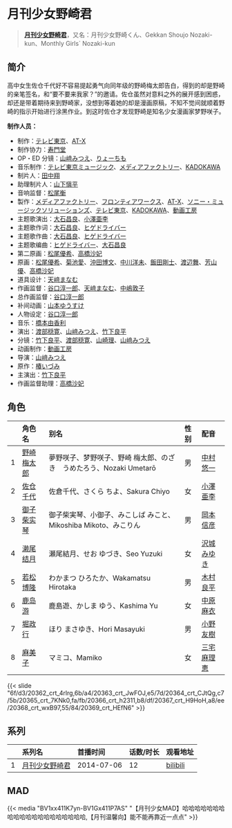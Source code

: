 # 月刊少女野崎君


> <u>**[月刊少女野崎君](https://bgm.tv/subject/100449)**</u>，又名：月刊少女野崎くん、Gekkan Shoujo Nozaki-kun、Monthly Girls` Nozaki-kun

## 简介

高中女生佐仓千代好不容易提起勇气向同年级的野崎梅太郎告白，得到的却是野崎的亲笔签名，和“要不要来我家？”的邀请。佐仓虽然对意料之外的展开感到困惑，却还是带着期待来到野崎家，没想到等着她的却是漫画原稿，不知不觉间就顺着野崎的指示开始进行涂黑作业。到这时佐仓才发现野崎是知名少女漫画家梦野咲子。

**制作人员：**
- 制作：[テレビ東京](https://bgm.tv/person/188)、[AT-X](https://bgm.tv/person/230)
- 制作协力：[寿門堂](https://bgm.tv/person/33566)
- OP・ED 分镜：[山﨑みつえ](https://bgm.tv/person/8482)、[りょーちも](https://bgm.tv/person/3557)
- 音乐制作：[テレビ東京ミュージック](https://bgm.tv/person/35)、[メディアファクトリー](https://bgm.tv/person/1226)、[KADOKAWA](https://bgm.tv/person/19306)
- 制片人：[田中翔](https://bgm.tv/person/33715)
- 助理制片人：[山下愼平](https://bgm.tv/person/35936)
- 音响监督：[松尾衡](https://bgm.tv/person/2567)
- 製作：[メディアファクトリー](https://bgm.tv/person/1226)、[フロンティアワークス](https://bgm.tv/person/1495)、[AT-X](https://bgm.tv/person/230)、[ソニー・ミュージックソリューションズ](https://bgm.tv/person/28606)、[テレビ東京](https://bgm.tv/person/188)、[KADOKAWA](https://bgm.tv/person/19306)、[動画工房](https://bgm.tv/person/6305)
- 主题歌演出：[大石昌良](https://bgm.tv/person/15364)、[小澤亜李](https://bgm.tv/person/15287)
- 主题歌作词：[大石昌良](https://bgm.tv/person/15364)、[ヒゲドライバー](https://bgm.tv/person/12838)
- 主题歌作曲：[大石昌良](https://bgm.tv/person/15364)、[ヒゲドライバー](https://bgm.tv/person/12838)
- 主题歌编曲：[ヒゲドライバー](https://bgm.tv/person/12838)、[大石昌良](https://bgm.tv/person/15364)
- 第二原画：[松尾優希](https://bgm.tv/person/44845)、[高橋沙妃](https://bgm.tv/person/39700)
- 原画：[松尾優希](https://bgm.tv/person/44845)、[菊池愛](https://bgm.tv/person/12044)、[沖田博文](https://bgm.tv/person/14844)、[中川洋未](https://bgm.tv/person/22533)、[飯田剛士](https://bgm.tv/person/36223)、[渡辺舞](https://bgm.tv/person/33540)、[芳山優](https://bgm.tv/person/41367)、[高橋沙妃](https://bgm.tv/person/39700)
- 道具设计：[天﨑まなむ](https://bgm.tv/person/3694)
- 作画监督：[谷口淳一郎](https://bgm.tv/person/3063)、[天﨑まなむ](https://bgm.tv/person/3694)、[中嶋敦子](https://bgm.tv/person/276)
- 总作画监督：[谷口淳一郎](https://bgm.tv/person/3063)
- 补间动画：[山本ゆうすけ](https://bgm.tv/person/36238)
- 人物设定：[谷口淳一郎](https://bgm.tv/person/3063)
- 音乐：[橋本由香利](https://bgm.tv/person/3587)
- 演出：[渡部穏寛](https://bgm.tv/person/23345)、[山﨑みつえ](https://bgm.tv/person/8482)、[竹下良平](https://bgm.tv/person/25407)
- 分镜：[竹下良平](https://bgm.tv/person/25407)、[渡部穏寛](https://bgm.tv/person/23345)、[山崎理](https://bgm.tv/person/1123)、[山﨑みつえ](https://bgm.tv/person/8482)
- 动画制作：[動画工房](https://bgm.tv/person/6305)
- 导演：[山﨑みつえ](https://bgm.tv/person/8482)
- 原作：[椿いづみ](https://bgm.tv/person/14369)
- 主演出：[竹下良平](https://bgm.tv/person/25407)
- 作画监督助理：[高橋沙妃](https://bgm.tv/person/39700)

## 角色

|     |   角色名   |   别名  | 性别 |  配音  |
|:--- |:------  |:----      |:---  |:--   |
| 1 | [野崎梅太郎](https://bgm.tv/character/20362) | 夢野咲子、梦野咲子、野崎 梅太郎、のざき　うめたろう、Nozaki Umetarō | 男 | [中村悠一](https://bgm.tv/person/4724) |
| 2 | [佐仓千代](https://bgm.tv/character/20363) | 佐倉千代、さくら ちよ、Sakura Chiyo | 女 | [小澤亜李](https://bgm.tv/person/15287) |
| 3 | [御子柴实琴](https://bgm.tv/character/20364) | 御子柴実琴、小御子、みこしば みこと、Mikoshiba Mikoto、みこりん | 男 | [岡本信彦](https://bgm.tv/person/4950) |
| 4 | [濑尾结月](https://bgm.tv/character/20365) | 瀬尾結月、せお ゆづき、Seo Yuzuki | 女 | [沢城みゆき](https://bgm.tv/person/4244) |
| 5 | [若松博隆](https://bgm.tv/character/20366) | わかまつ ひろたか、Wakamatsu Hirotaka | 男 | [木村良平](https://bgm.tv/person/4994) |
| 6 | [鹿岛游](https://bgm.tv/character/20367) | 鹿島遊、かしま ゆう、Kashima Yu | 女 | [中原麻衣](https://bgm.tv/person/4145) |
| 7 | [堀政行](https://bgm.tv/character/20368) | ほり まさゆき、Hori Masayuki | 男 | [小野友樹](https://bgm.tv/person/4976) |
| 8 | [麻美子](https://bgm.tv/character/20369) | マミコ、Mamiko | 女 | [三宅麻理恵](https://bgm.tv/person/6846) |

{{< slide "6f/d3/20362_crt_4rlrg,6b/a4/20363_crt_JwFOJ,e5/7d/20364_crt_CJtQg,c7/5b/20365_crt_7KNk0,fa/fb/20366_crt_h2311,b8/df/20367_crt_H9HoH,a8/ee/20368_crt_wxB97,55/84/20369_crt_HEfN6" >}}

## 系列

|     |   系列名   |   首播时间  | 话数/时长  | 观看地址 |
|:---  |:------    |:----      |:---       |:---  |
| 1 |[月刊少女野崎君](https://bgm.tv/subject/100449)| 2014-07-06 | 12 | [bilibili](https://www.bilibili.com/bangumi/play/ep770)  |



## MAD

{{< media  "BV1xx411K7yn-BV1Gx411P7AS"
"【月刊少女MAD】哈哈哈哈哈哈哈哈哈哈哈哈哈哈哈哈哈哈哈哈,【月刊温馨向】能不能再靠近一点点"  >}}
